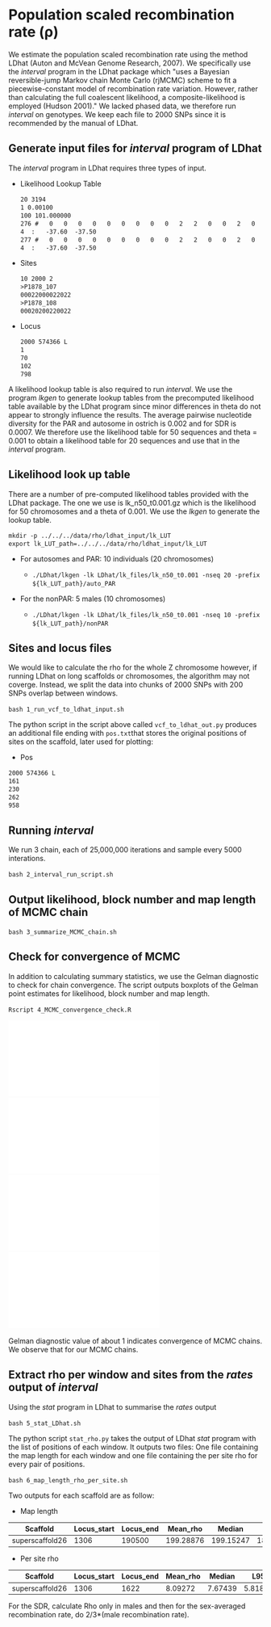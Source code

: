# Population scaled recombination rate (ρ)

We estimate the population scaled recombination rate using the method LDhat (Auton and McVean Genome Research, 2007). We specifically use the *interval* program in the LDhat package which
"uses a Bayesian reversible-jump Markov chain Monte Carlo (rjMCMC) scheme to fit a piecewise-constant model of recombination rate variation. However,
rather than calculating the full coalescent likelihood, a composite-likelihood is employed (Hudson 2001)." We lacked phased data, we therefore run *interval* on genotypes. We keep each 
file to 2000 SNPs since it is recommended by the manual of LDhat.

## Generate input files for *interval* program of LDhat
The *interval* program in LDhat requires three types of input. 

- Likelihood Lookup Table

    ```
    20 3194
    1 0.00100
    100 101.000000
    276 #   0   0   0   0   0   0   0   0   0   2   2   0   0   2   0   4  :   -37.60  -37.50
    277 #   0   0   0   0   0   0   0   0   0   2   2   0   0   2   0   4  :   -37.60  -37.50
    ```

- Sites

      10 2000 2
      >P1878_107
      00022000022022
      >P1878_108
      00020200220022

- Locus

    ```
    2000 574366 L
    1
    70
    102
    798
    ```

A likelihood lookup table is also required to run *interval*. We use the program *lkgen* to generate lookup tables from the precomputed
likelihood table available by the LDhat program since minor differences in theta do not appear to strongly influence 
the results. The average pairwise nucleotide diversity for the PAR and autosome in ostrich is 0.002 and for SDR is 0.0007.
We therefore use the likelihood table for 50 sequences and theta = 0.001 to obtain a likelihood table for 20 sequences
and use that in the *interval* program.

## Likelihood look up table
There are a number of pre-computed likelihood tables provided with the LDhat package. The one we use is lk_n50_t0.001.gz which 
is the likelihood for 50 chromosomes and a theta of 0.001. We use the *lkgen* to generate the lookup table. 

```
mkdir -p ../../../data/rho/ldhat_input/lk_LUT
export lk_LUT_path=../../../data/rho/ldhat_input/lk_LUT
```

- For autosomes and PAR: 10 individuals (20 chromosomes)

    - `./LDhat/lkgen -lk LDhat/lk_files/lk_n50_t0.001 -nseq 20 -prefix ${lk_LUT_path}/auto_PAR`

- For the nonPAR: 5 males (10 chromosomes)

    - `./LDhat/lkgen -lk LDhat/lk_files/lk_n50_t0.001 -nseq 10 -prefix ${lk_LUT_path}/nonPAR`

## Sites and locus files 

We would like to calculate the rho for the whole Z chromosome however, if running LDhat on long 
scaffolds or chromosomes, the algorithm may not coverge. Instead, we split the data into chunks 
of 2000 SNPs with 200 SNPs overlap between windows. 

`bash 1_run_vcf_to_ldhat_input.sh`

The python script in the script above called `vcf_to_ldhat_out.py` produces an additional file ending with `pos.txt`that stores
the original positions of sites on the scaffold, later used for plotting:

- Pos

```
2000 574366 L
161
230
262
958
```

## Running *interval*

We run 3 chain, each of 25,000,000 iterations and sample every 5000 interations.

`bash 2_interval_run_script.sh`

## Output likelihood, block number and map length of MCMC chain
`bash 3_summarize_MCMC_chain.sh`

## Check for convergence of MCMC 

In addition to calculating summary statistics, we use the Gelman diagnostic to check for chain convergence.
The script outputs boxplots of the Gelman point estimates for likelihood, block number and map length.

`Rscript 4_MCMC_convergence_check.R`

![Chr4 Gelman diagnostic](../../../data/rho/ldhat_mcmc/chr4_gelman.pdf) <br>
![Chr5 Gelman diagnostic](../../../data/rho/ldhat_mcmc/chr5_gelman.pdf) <br>
![PAR Gelman diagnostic](../../../data/rho/ldhat_mcmc/par_gelman.pdf) <br>
![nonPAR Gelman diagnostic](../../../data/rho/ldhat_mcmc/nonpar_gelman.pdf) <br>

Gelman diagnostic value of about 1 indicates convergence of MCMC chains. We observe that for our MCMC chains.

## Extract rho per window and sites from the *rates* output of *interval*

Using the *stat* program in LDhat to summarise the *rates* output

`bash 5_stat_LDhat.sh`

The python script `stat_rho.py` takes the output of LDhat *stat* program with the list of 
positions of each window. It outputs two files: One file containing the map length for each window
and one file containing the per site rho for every pair of positions.

`bash 6_map_length_rho_per_site.sh`

Two outputs for each scaffold are as follow:

- Map length

| Scaffold | Locus_start | Locus_end | Mean_rho | Median | L95 | U95 |
| -------- | ----------- | --------- | -------- | ------ | --- | --- |
| superscaffold26 | 1306 | 190500 | 199.28876 | 199.15247 | 189.58553 | 210.24434 |

- Per site rho

| Scaffold | Locus_start | Locus_end | Mean_rho | Median | L95 | U95 |
| -------- | ----------- | --------- | -------- | ------ | --- | --- |
| superscaffold26 | 1306 | 1622 | 8.09272 | 7.67439 | 5.81891 | 13.38059 |

For the SDR, calculate Rho only in males and then for the sex-averaged recombination rate, do 2/3*(male recombination
rate).






